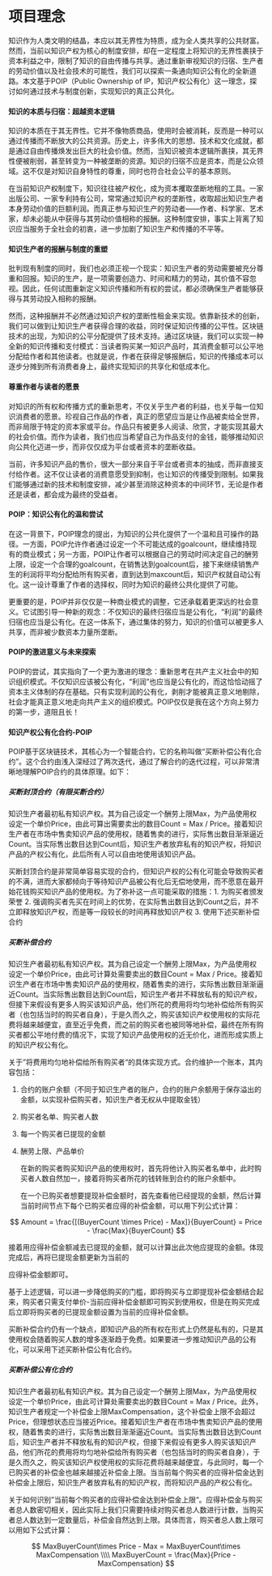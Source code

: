 # 项目理念

知识作为人类文明的结晶，本应以其无界性为特质，成为全人类共享的公共财富。然而，当前以知识产权为核心的制度安排，却在一定程度上将知识的无界性裹挟于资本利益之中，限制了知识的自由传播与共享。通过重新审视知识的归宿、生产者的劳动价值以及社会技术的可能性，我们可以探索一条通向知识公有化的全新道路。本文基于POIP（Public Ownership of IP，知识产权公有化）这一理念，探讨如何通过技术与制度创新，实现知识的真正公共化。

#### 知识的本质与归宿：超越资本逻辑

知识的本质在于其无界性。它并不像物质商品，使用时会被消耗，反而是一种可以通过传播而不断放大的公共资源。历史上，许多伟大的思想、技术和文化成就，都是通过自由传播焕发出巨大的社会价值。然而，当知识被资本逻辑所裹挟，其无界性便被削弱，甚至转变为一种被垄断的资源。知识的归宿不应是资本，而是公众领域。这不仅是对知识自身特性的尊重，同时也符合社会公平的基本原则。

在当前知识产权制度下，知识往往被产权化，成为资本攫取垄断地租的工具。一家出版公司、一家专利持有公司，常常通过知识产权的垄断性，收取超出知识生产者本身劳动价值的巨额利润。而真正参与知识生产的劳动者——作者、科学家、艺术家，却未必能从中获得与其劳动价值相称的报酬。这种制度安排，事实上背离了知识应当服务于全社会的初衷，进一步加剧了知识生产和传播的不平等。

#### 知识生产者的报酬与制度的重塑

批判现有制度的同时，我们也必须正视一个现实：知识生产者的劳动需要被充分尊重和回报。知识的生产，是一项需要创造力、时间和精力的劳动，其价值不容忽视。因此，任何试图重新定义知识传播和所有权的尝试，都必须确保生产者能够获得与其劳动投入相称的报酬。

然而，这种报酬并不必然通过知识产权的垄断性租金来实现。依靠新技术的创新，我们可以做到让知识生产者获得合理的收益，同时保证知识传播的公平性。区块链技术的出现，为知识的公平分配提供了技术支持。通过区块链，我们可以实现一种全新的知识传播和支付模式：当读者购买某一知识产品时，其消费金额可以公平地分配给作者和其他读者。也就是说，作者在获得足够报酬后，知识的传播成本可以逐步分摊到所有消费者身上，最终实现知识的共享化和低成本化。

#### 尊重作者与读者的愿景

对知识的所有权和传播方式的重新思考，不仅关乎生产者的利益，也关乎每一位知识消费者的愿景。珍视自己作品的作者，真正的愿望应当是让作品被卖给全世界，而非局限于特定的资本家或平台。作品只有被更多人阅读、欣赏，才能实现其最大的社会价值。而作为读者，我们也应当希望自己为作品支付的金钱，能够推动知识向公共化迈进一步，而非仅仅成为平台或者资本的垄断收益。

当前，许多知识产品的售价，很大一部分来自于平台或者资本的抽成，而非直接支付给作者。这不仅让读者的消费意愿受到抑制，也让知识的传播受到限制。如果我们能够通过新的技术和制度安排，减少甚至消除这种资本的中间环节，无论是作者还是读者，都会成为最终的受益者。

#### POIP：知识公有化的温和尝试

在这一背景下，POIP理念的提出，为知识的公共化提供了一个温和且可操作的路径。一方面，POIP允许作者通过设定一个不可能达成的goalcount，继续维持现有的商业模式；另一方面，POIP让作者可以根据自己的劳动时间决定自己的酬劳上限，设定一个合理的goalcount，在销售达到goalcount后，接下来继续销售产生的利润将平均分配给所有购买者，直到达到maxcount后，知识产权就自动公有化。这一设计尊重了作者的选择权，同时为知识的最终公共化提供了可能。

更重要的是，POIP并非仅仅是一种商业模式的调整，它还承载着更深远的社会意义。它试图引导一种新的观念：不仅知识的最终归宿应当是公有化，“利润”的最终归宿也应当是公有化。在这一体系下，通过集体的努力，知识的价值可以被更多人共享，而非被少数资本力量所垄断。

#### POIP的激进意义与未来探索

POIP的尝试，其实指向了一个更为激进的理念：重新思考在共产主义社会中的知识组织模式。不仅知识应该被公有化，“利润”也应当是公有化的，而这恰恰动摇了资本主义体制的存在基础。只有实现利润的公有化，剥削才能被真正意义地剔除，社会才能真正意义地走向共产主义的组织模式。POIP仅仅是我在这个方向上努力的第一步，道阻且长！

#### 知识产权公有化合约-POIP

POIP基于区块链技术，其核心为一个智能合约，它的名称叫做“买断补偿公有化合约”。这个合约由浅入深经过了两次迭代，通过了解合约的迭代过程，可以非常清晰地理解POIP合约的具体原理。如下：

##### 买断封顶合约（有限买断合约）

知识生产者最初私有知识产权。其为自己设定一个酬劳上限Max，为产品使用权设定一个单价Price，由此可算出需要卖出的数目Count = Max / Price。接着知识生产者在市场中售卖知识产品的使用权，随着售卖的进行，实际售出数目渐渐逼近Count。当实际售出数目达到Count后，知识生产者放弃私有的知识产权，将知识产品的产权公有化，此后所有人可以自由地使用该知识产品。

买断封顶合约是非常简单容易实现的合约，但知识产权的公有化可能会导致购买者的不满，进而大家都倾向于等待知识产品被公有化后无偿地使用，而不愿意在最开始花钱购买知识产品的使用权。为了弥补这一点可能采取的措施：1. 为购买者颁发荣誉 2. 强调购买者先买在时间上的优势，在实际售出数目达到Count之后，并不立即释放知识产权，而是等一段较长的时间再释放知识产权 3. 使用下述买断补偿合约

##### 买断补偿合约

知识生产者最初私有知识产权。其为自己设定一个酬劳上限Max，为产品使用权设定一个单价Price，由此可计算处需要卖出的数目Count = Max / Price。接着知识生产者在市场中售卖知识产品的使用权，随着售卖的进行，实际售出数目渐渐逼近Count。当实际售出数目达到Count后，知识生产者并不释放私有的知识产权，但接下来假设有更多人购买该知识产品，他们所花的费用将均匀地补偿给所有购买者（也包括当时的购买者自身），于是久而久之，购买该知识产权使用权的实际花费将越来越便宜，直至近乎免费，而之前的购买者也被同等地补偿，最终在所有购买者都公平地付费的情况下，实现了知识产品使用权的近无价化，进而形成实质上的知识产权公有化。

关于”将费用均匀地补偿给所有购买者“的具体实现方式。合约维护一个账本，其内容包括：

1. 合约的账户余额（不同于知识生产者的账户，合约的账户余额用于保存溢出的金额，以实现补偿购买者，知识生产者无权从中提取金钱）

2. 购买者名单、购买者人数

3. 每一个购买者已提现的金额

4. 酬劳上限、产品单价

   在新的购买者购买知识产品的使用权时，首先将他计入购买者名单中，此时购买者人数自然加一，接着将购买者所花的钱转账到合约的账户余额中。

   在一个已购买者想要提现补偿金额时，首先查看他已经提现的金额，然后计算当前时间节点下每个已购买者应得的补偿金额，可以用下列公式计算：


$$
Amount = \frac{[(BuyerCount \times Price) - Max]}{BuyerCount} = Price - \frac{Max}{BuyerCount}
$$

接着用应得补偿金额减去已提现的金额，就可以计算出此次他应提现的金额。体现完成后，再将已提现金额更新为当前的

应得补偿金额即可。

基于上述逻辑，可以进一步降低购买的门槛，即将购买与立即提现补偿金额结合起来，购买者只需支付单价-当前应得补偿金额即可购买到使用权，但是在购买完成后立即将购买者的已提现金额设置为当前的应得补偿金额。

买断补偿合约仍有一个缺点，即知识产品的所有权在形式上仍然是私有的，只是其使用权会随着购买人数的增多逐渐趋于免费。如果要进一步推动知识产品的公有化，可以采用下述买断补偿公有化合约。

##### 买断补偿公有化合约

知识生产者最初私有知识产权。其为自己设定一个酬劳上限Max，为产品使用权设定一个单价Price，由此可计算处需要卖出的数目Count = Max / Price。此外，知识生产者规定一个补偿金上限MaxCompensation，这个补偿金上限不会超过Price，但理想状态应当接近Price。接着知识生产者在市场中售卖知识产品的使用权，随着售卖的进行，实际售出数目渐渐逼近Count。当实际售出数目达到Count后，知识生产者并不释放私有的知识产权，但接下来假设有更多人购买该知识产品，他们所花的费用将均匀地补偿给所有购买者（也包括当时的购买者自身），于是久而久之，购买该知识产权使用权的实际花费将越来越便宜，与此同时，每一个已购买者的补偿金也越来越接近补偿金上限。当当前每个购买者的应得补偿金达到补偿金上限后，知识生产者放弃私有的知识产权，而将知识产品的产权公有化。

关于如何识别”当前每个购买者的应得补偿金达到补偿金上限“。应得补偿金与购买者总人数密切相关，因此实际上我们只需要持续对购买者总人数进行计数，当购买者总人数达到一定数量后，补偿金自然达到上限。具体而言，购买者总人数上限可以用如下公式计算：


$$
MaxBuyerCount\times Price - Max = MaxBuyerCount\times MaxCompensation \\\\
MaxBuyerCount = \frac{Max}{Price - MaxCompensation}
$$



